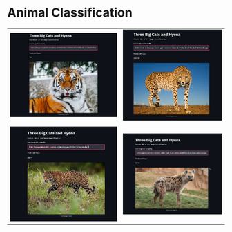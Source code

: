 # Animal Classification 

|     |      |
|------------|-------------|
| <img src="samples/tiger.png">| <img src="samples/cheetah.png"> |
|             |            |
| <img src="samples/jaguar.png">| <img src="samples/hyena.png"> |

